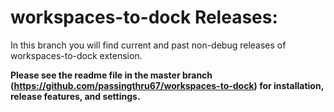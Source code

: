workspaces-to-dock Releases:
===========================
In this branch you will find current and past non-debug releases of workspaces-to-dock extension.


**Please see the readme file in the master branch (https://github.com/passingthru67/workspaces-to-dock) for installation, release features, and settings.**



